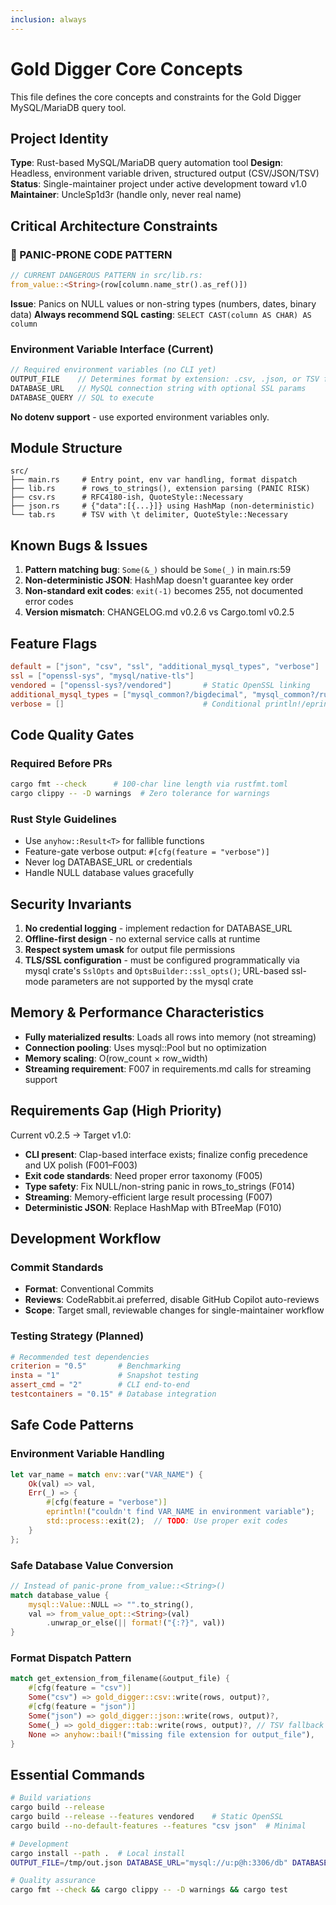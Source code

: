 ```yaml
---
inclusion: always
---
```


# Gold Digger Core Concepts

This file defines the core concepts and constraints for the Gold Digger MySQL/MariaDB query tool.

## Project Identity

**Type**: Rust-based MySQL/MariaDB query automation tool
**Design**: Headless, environment variable driven, structured output (CSV/JSON/TSV)
**Status**: Single-maintainer project under active development toward v1.0
**Maintainer**: UncleSp1d3r (handle only, never real name)

## Critical Architecture Constraints

### 🚨 PANIC-PRONE CODE PATTERN

```rust
// CURRENT DANGEROUS PATTERN in src/lib.rs:
from_value::<String>(row[column.name_str().as_ref()])
```

**Issue**: Panics on NULL values or non-string types (numbers, dates, binary data)
**Always recommend SQL casting**: `SELECT CAST(column AS CHAR) AS column`

### Environment Variable Interface (Current)

```rust
// Required environment variables (no CLI yet)
OUTPUT_FILE    // Determines format by extension: .csv, .json, or TSV fallback
DATABASE_URL   // MySQL connection string with optional SSL params
DATABASE_QUERY // SQL to execute
```

**No dotenv support** - use exported environment variables only.

## Module Structure

```text
src/
├── main.rs     # Entry point, env var handling, format dispatch
├── lib.rs      # rows_to_strings(), extension parsing (PANIC RISK)
├── csv.rs      # RFC4180-ish, QuoteStyle::Necessary
├── json.rs     # {"data":[{...}]} using HashMap (non-deterministic)
└── tab.rs      # TSV with \t delimiter, QuoteStyle::Necessary
```

## Known Bugs & Issues

1. **Pattern matching bug**: `Some(&_)` should be `Some(_)` in main.rs:59
2. **Non-deterministic JSON**: HashMap doesn't guarantee key order
3. **Non-standard exit codes**: `exit(-1)` becomes 255, not documented error codes
4. **Version mismatch**: CHANGELOG.md v0.2.6 vs Cargo.toml v0.2.5

## Feature Flags

```toml
default = ["json", "csv", "ssl", "additional_mysql_types", "verbose"]
ssl = ["openssl-sys", "mysql/native-tls"]
vendored = ["openssl-sys?/vendored"]       # Static OpenSSL linking
additional_mysql_types = ["mysql_common?/bigdecimal", "mysql_common?/rust_decimal", ...]
verbose = []                               # Conditional println!/eprintln!
```

## Code Quality Gates

### Required Before PRs

```bash
cargo fmt --check      # 100-char line length via rustfmt.toml
cargo clippy -- -D warnings  # Zero tolerance for warnings
```

### Rust Style Guidelines

- Use `anyhow::Result<T>` for fallible functions
- Feature-gate verbose output: `#[cfg(feature = "verbose")]`
- Never log DATABASE_URL or credentials
- Handle NULL database values gracefully

## Security Invariants

1. **No credential logging** - implement redaction for DATABASE_URL
2. **Offline-first design** - no external service calls at runtime
3. **Respect system umask** for output file permissions
4. **TLS/SSL configuration** - must be configured programmatically via mysql crate's `SslOpts` and `OptsBuilder::ssl_opts()`; URL-based ssl-mode parameters are not supported by the mysql crate

## Memory & Performance Characteristics

- **Fully materialized results**: Loads all rows into memory (not streaming)
- **Connection pooling**: Uses mysql::Pool but no optimization
- **Memory scaling**: O(row_count × row_width)
- **Streaming requirement**: F007 in requirements.md calls for streaming support

## Requirements Gap (High Priority)

Current v0.2.5 → Target v1.0:

- **CLI present**: Clap-based interface exists; finalize config precedence and UX polish (F001–F003)
- **Exit code standards**: Need proper error taxonomy (F005)
- **Type safety**: Fix NULL/non-string panic in rows_to_strings (F014)
- **Streaming**: Memory-efficient large result processing (F007)
- **Deterministic JSON**: Replace HashMap with BTreeMap (F010)

## Development Workflow

### Commit Standards

- **Format**: Conventional Commits
- **Reviews**: CodeRabbit.ai preferred, disable GitHub Copilot auto-reviews
- **Scope**: Target small, reviewable changes for single-maintainer workflow

### Testing Strategy (Planned)

```toml
# Recommended test dependencies
criterion = "0.5"       # Benchmarking
insta = "1"             # Snapshot testing
assert_cmd = "2"        # CLI end-to-end
testcontainers = "0.15" # Database integration
```

## Safe Code Patterns

### Environment Variable Handling

```rust
let var_name = match env::var("VAR_NAME") {
    Ok(val) => val,
    Err(_) => {
        #[cfg(feature = "verbose")]
        eprintln!("couldn't find VAR_NAME in environment variable");
        std::process::exit(2);  // TODO: Use proper exit codes
    }
};
```

### Safe Database Value Conversion

```rust
// Instead of panic-prone from_value::<String>()
match database_value {
    mysql::Value::NULL => "".to_string(),
    val => from_value_opt::<String>(val)
        .unwrap_or_else(|| format!("{:?}", val))
}
```

### Format Dispatch Pattern

```rust
match get_extension_from_filename(&output_file) {
    #[cfg(feature = "csv")]
    Some("csv") => gold_digger::csv::write(rows, output)?,
    #[cfg(feature = "json")]
    Some("json") => gold_digger::json::write(rows, output)?,
    Some(_) => gold_digger::tab::write(rows, output)?, // TSV fallback
    None => anyhow::bail!("missing file extension for output_file"),
}
```

## Essential Commands

```bash
# Build variations
cargo build --release
cargo build --release --features vendored    # Static OpenSSL
cargo build --no-default-features --features "csv json"  # Minimal

# Development
cargo install --path .  # Local install
OUTPUT_FILE=/tmp/out.json DATABASE_URL="mysql://u:p@h:3306/db" DATABASE_QUERY="SELECT CAST(id AS CHAR) FROM t" cargo run --release

# Quality assurance
cargo fmt --check && cargo clippy -- -D warnings && cargo test
```
